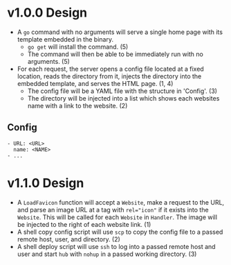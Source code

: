 # v1.0.0 Design

* A `go` command with no arguments will serve a single home page with its
  template embedded in the binary.
    - `go get` will install the command. (5)
    - The command will then be able to be immediately run with no arguments. (5)
* For each request, the server opens a config file located at a fixed location,
  reads the directory from it, injects the directory into the embedded template,
  and serves the HTML page. (1, 4)
    - The config file will be a YAML file with the structure in 'Config'. (3)
    - The directory will be injected into a list which shows each websites name
      with a link to the website. (2)

## Config

```
- URL: <URL>
  name: <NAME>
- ...
```

# v1.1.0 Design

* A `LoadFavicon` function will accept a `Website`, make a request to the
  URL, and parse an image URL at a tag with `rel="icon"` if it exists into the
  `Website`. This will be called for each `Website` in `Handler`. The image will
  be injected to the right of each website link. (1)
* A shell copy config script will use `scp` to copy the config file to a passed
  remote host, user, and directory. (2)
* A shell deploy script will use `ssh` to log into a passed remote host and user
  and start `hub` with `nohup` in a passed working directory. (3)
